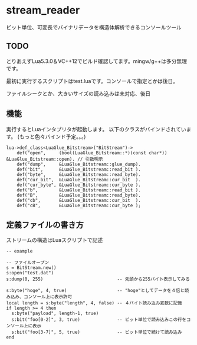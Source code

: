 # stream_reader

ビット単位、可変長でバイナリデータを構造体解析できるコンソールツール

## TODO

とりあえずLua5.3.0＆VC++12でビルド確認してます。mingw/g++は多分無理です。

最初に実行するスクリプトはtest.luaです。コンソールで指定とかは後日。

ファイルシークとか、大きいサイズの読み込みは未対応、後日

## 機能
実行するとLuaインタプリタが起動します。
以下のクラスがバインドされています。
(もっと色々バインド予定。。。)

	lua->def_class<LuaGlue_Bitstream>("BitStream")->
		def("open",     (bool(LuaGlue_Bitstream::*)(const char*)) &LuaGlue_Bitstream::open). // 引数明示
		def("dump",     &LuaGlue_Bitstream::glue_dump).
		def("bit",      &LuaGlue_Bitstream::read_bit ).
		def("byte",     &LuaGlue_Bitstream::read_byte).
		def("cur_bit",  &LuaGlue_Bitstream::cur_bit  ).
		def("cur_byte", &LuaGlue_Bitstream::cur_byte ).
		def("b",        &LuaGlue_Bitstream::read_bit ).
		def("B",        &LuaGlue_Bitstream::read_byte).
		def("cb",       &LuaGlue_Bitstream::cur_bit  ).
		def("cB",       &LuaGlue_Bitstream::cur_byte );

	
	
## 定義ファイルの書き方
ストリームの構造はLuaスクリプトで記述

    -- example
    
    -- ファイルオープン
    s = BitStream.new()
    s:open("test.dat")
    s:dump(0, 255)                            -- 先頭から255バイト表示してみる

    s:byte("hoge", 4, true)                   -- "hoge"としてデータを４倍と読み込み、コンソール上に表示許可
    local length = s:byte("length", 4, false) -- ４バイト読み込み変数に記憶
    if length >= 4 then
      s:byte("payload", length-1, true)
      s:bit("foo[0-2]", 3, true)              -- ビット単位で読み込みこの行をコンソール上に表示
      s:bit("foo[3-7]", 5, true)              -- ビット単位で続けて読み込み
    end
